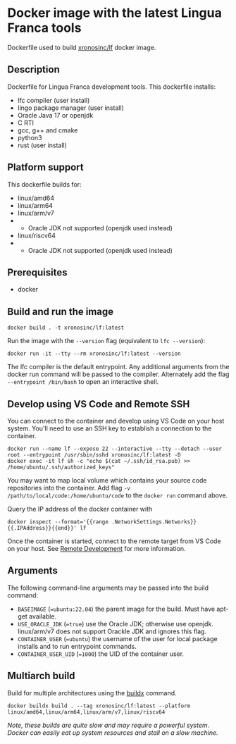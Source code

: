 # Docker image with the latest Lingua Franca tools

Dockerfile used to build [xronosinc/lf](https://hub.docker.com/repository/docker/xronosinc/lf) docker image.


## Description

Dockerfile for Lingua Franca development tools. This dockerfile installs:
- lfc compiler (user install)
- lingo package manager (user install)
- Oracle Java 17 or openjdk
- C RTI
- gcc, g++ and cmake
- python3
- rust (user install)


## Platform support
This dockerfile builds for:
- linux/amd64
- linux/arm64
- linux/arm/v7
- - Oracle JDK not supported (openjdk used instead)
- linux/riscv64
- - Oracle JDK not supported (openjdk used instead)


## Prerequisites
- docker


## Build and run the image

```shell
docker build . -t xronosinc/lf:latest
```

Run the image with the `--version` flag (equivalent to `lfc --version`):
```shell
docker run -it --tty --rm xronosinc/lf:latest --version
```

The lfc compiler is the default entrypoint. Any additional arguments from the docker run command will be passed to the compiler. Alternately add the flag `--entrypoint /bin/bash` to open an interactive shell.


## Develop using VS Code and Remote SSH

You can connect to the container and develop using VS Code on your host system. You'll need to use an SSH key to establish a connection to the container.

```shell
docker run --name lf --expose 22 --interactive --tty --detach --user root --entrypoint /usr/sbin/sshd xronosinc/lf:latest -D
docker exec -it lf sh -c "echo $(cat ~/.ssh/id_rsa.pub) >> /home/ubuntu/.ssh/authorized_keys"
```

You may want to map local volume which contains your source code repositories into the container. Add flag `-v /path/to/local/code:/home/ubuntu/code` to the `docker run` command above.

Query the IP address of the docker container with
```shell
docker inspect --format='{{range .NetworkSettings.Networks}}{{.IPAddress}}{{end}}' lf
```

Once the container is started, connect to the remote target from VS Code on your host. See [Remote Development](https://code.visualstudio.com/docs/remote/ssh) for more information.


## Arguments

The following command-line arguments may be passed into the build command:
- `BASEIMAGE` (`=ubuntu:22.04`) the parent image for the build. Must have apt-get available.
- `USE_ORACLE_JDK` (`=true`) use the Oracle JDK; otherwise use openjdk. linux/arm/v7 does not support Orackle JDK and ignores this flag.
- `CONTAINER_USER` (`=ubuntu`) the username of the user for local package installs and to run entrypoint commands.
- `CONTAINER_USER_UID` (`=1000`) the UID of the container user.


## Multiarch build

Build for multiple architectures using the [buildx](https://docs.docker.com/buildx/working-with-buildx/) command.

```shell
docker buildx build . --tag xronosinc/lf:latest --platform linux/amd64,linux/arm64,linux/arm/v7,linux/riscv64
```

_Note, these builds are quite slow and may require a powerful system. Docker can easily eat up system resources and stall on a slow machine._